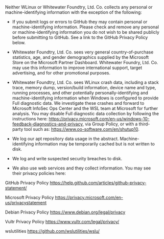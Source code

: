 Neither WLinux or Whitewater Foundtry, Ltd. Co. collects any personal or machine-identifying information with the exception of the following:

- If you submit logs or errors to GitHub they may contain personal or machine-identifying information. Please check and remove any personal or machine-identifying information you do not wish to be shared publicly before submitting to GitHub. See a link to the GitHub Privacy Policy below.

- Whitewater Foundtry, Ltd. Co. sees very general country-of-purchase statistics, age, and gender demographics supplied by the Microsoft Store on the Microsoft Partner Dashboard. Whitewater Foundry, Ltd. Co. may use this information to improve international support, target advertising, and for other promotional purposes.

- Whitewater Foundtry, Ltd. Co. sees WLinux crash data, including a stack trace, memory dump, version/build information, device name and type, running processes, and other potentially personally-identifying and machine-identifying information when Windows is configured to provide Full diagnostic data. We investigate these crashes and forward to Microsoft InfoSec Ops Center and the WSL team at Microsoft for further analysis. You may disable Full diagnostic data collection by following the instructions here: https://privacy.microsoft.com/en-us/windows-10-feedback-diagnostics-and-privacy, via Group Policy, or with a third-party tool such as: https://www.oo-software.com/en/shutup10. 

- We log our apt repository data usage in the abstract. Machine-identifying information may be temporarily cached but is not written to disk.

- We log and write suspected security breaches to disk.

- We also use web services and they collect information. You may see their privacy policies here:

GitHub Privacy Policy
https://help.github.com/articles/github-privacy-statement/

Microsoft Privacy Policy
https://privacy.microsoft.com/en-us/privacystatement

Debian Privacy Policy
https://www.debian.org/legal/privacy

Vultr Privacy Policy
https://www.vultr.com/legal/privacy/

wslutilities
https://github.com/wslutilities/wslu/

